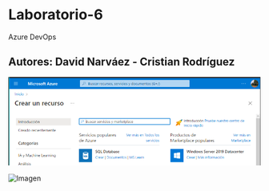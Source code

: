 # Laboratorio-6
Azure DevOps

## **Autores:** David Narváez - Cristian Rodríguez


![](./images/1.png)

![Imagen](https://github.com/Art2416/Laboratorio-6/blob/master/images/name.jpg)
